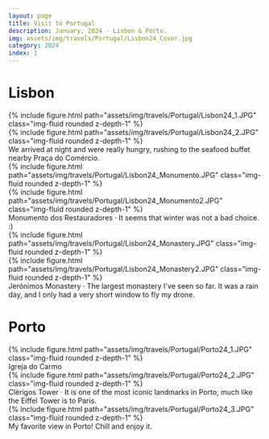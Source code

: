 ```yaml
---
layout: page
title: Visit to Portugal
description: January, 2024 · Lisbon & Porto.
img: assets/img/travels/Portugal/Lisbon24_Cover.jpg
category: 2024
index: 1
---
```


# Lisbon

<div class="row justify-content-sm-center">
    <div class="col-sm-8 mt-3 mt-md-0">
        {% include figure.html path="assets/img/travels/Portugal/Lisbon24_1.JPG" class="img-fluid rounded z-depth-1" %}
    </div>
    <div class="col-sm-4 mt-3 mt-md-0">
        {% include figure.html path="assets/img/travels/Portugal/Lisbon24_2.JPG" class="img-fluid rounded z-depth-1" %}
    </div>
</div>
<div class="caption">
    We arrived at night and were really hungry, rushing to the seafood buffet nearby Praça do Comércio.
</div>

<div class="row justify-content-sm-center">
    <div class="col-sm mt-3 mt-md-0">
        {% include figure.html path="assets/img/travels/Portugal/Lisbon24_Monumento.JPG" class="img-fluid rounded z-depth-1" %}
    </div>
    <div class="col-sm mt-3 mt-md-0">
        {% include figure.html path="assets/img/travels/Portugal/Lisbon24_Monumento2.JPG" class="img-fluid rounded z-depth-1" %}
    </div>
</div>
<div class="caption">
    Monumento dos Restauradores · It seems that winter was not a bad choice. :) 
</div>

<div class="row justify-content-sm-center">
    <div class="col-sm mt-3 mt-md-0">
        {% include figure.html path="assets/img/travels/Portugal/Lisbon24_Monastery.JPG" class="img-fluid rounded z-depth-1" %}
    </div>
    <div class="col-sm mt-3 mt-md-0">
        {% include figure.html path="assets/img/travels/Portugal/Lisbon24_Monastery2.JPG" class="img-fluid rounded z-depth-1" %}
    </div>
</div>
<div class="caption">
    Jerónimos Monastery · The largest monastery I've seen so far. It was a rain day, and I only had a very short window to fly my drone.  
</div>

# Porto

<div class="row">
    <div class="col-sm mt-3 mt-md-0">
        {% include figure.html path="assets/img/travels/Portugal/Porto24_1.JPG" class="img-fluid rounded z-depth-1" %}
    </div>
</div>
<div class="caption">
    Igreja do Carmo
</div>

<div class="row">
    <div class="col-sm mt-3 mt-md-0">
        {% include figure.html path="assets/img/travels/Portugal/Porto24_2.JPG" class="img-fluid rounded z-depth-1" %}
    </div>
</div>
<div class="caption">
    Clérigos Tower · It is one of the most iconic landmarks in Porto, much like the Eiffel Tower is to Paris.
</div>

<div class="row">
    <div class="col-sm mt-3 mt-md-0">
        {% include figure.html path="assets/img/travels/Portugal/Porto24_3.JPG" class="img-fluid rounded z-depth-1" %}
    </div>
</div>
<div class="caption">
    My favorite view in Porto! Chill and enjoy it.
</div>